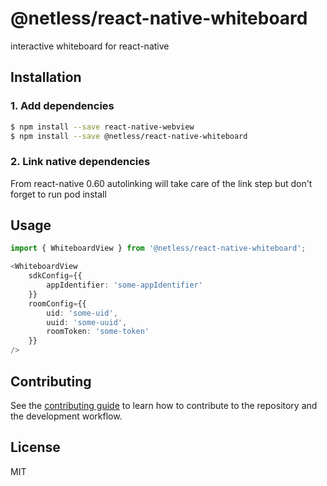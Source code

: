 # @netless/react-native-whiteboard

interactive whiteboard for react-native

## Installation

### 1. Add dependencies

```sh
$ npm install --save react-native-webview
$ npm install --save @netless/react-native-whiteboard
```

### 2. Link native dependencies

From react-native 0.60 autolinking will take care of the link step but don't forget to run pod install

## Usage

```ts
import { WhiteboardView } from '@netless/react-native-whiteboard';

<WhiteboardView 
    sdkConfig={{
        appIdentifier: 'some-appIdentifier'
    }}
    roomConfig={{
        uid: 'some-uid', 
        uuid: 'some-uuid', 
        roomToken: 'some-token'
    }}
/>
```

## Contributing

See the [contributing guide](CONTRIBUTING.md) to learn how to contribute to the repository and the development workflow.

## License

MIT
